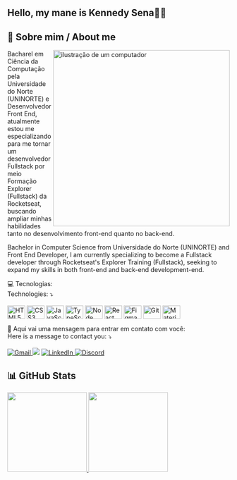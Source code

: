 ## Hello, my mane is Kennedy Sena👋🏻

## 📝 Sobre mim / About me

<img src="https://raw.githubusercontent.com/MicaelliMedeiros/micaellimedeiros/master/image/computer-illustration.png" alt="ilustração de um computador" min-width="400px" max-width="400px" width="400px" align="right">
<p align="left">Bacharel em Ciência da Computação pela Universidade do Norte (UNINORTE) e Desenvolvedor Front End, atualmente estou me especializando para me tornar um desenvolvedor Fullstack por meio Formação Explorer (Fullstack) da Rocketseat, buscando ampliar minhas habilidades tanto no desenvolvimento front-end quanto no back-end.</p>

<p align="left">Bachelor in Computer Science from Universidade do Norte (UNINORTE) and Front End Developer, I am currently specializing to become a Fullstack developer through Rocketseat's Explorer Training (Fullstack), seeking to expand my skills in both front-end and back-end development-end.</p>



<p align="left">
  💻 Tecnologias:
  <br>
       Technologies: ⤵️
  <br>
  <br>
  <img align="center" height="30" width="40" src="https://cdn.jsdelivr.net/gh/devicons/devicon/icons/html5/html5-original.svg" alt="HTML5">
  <img align="center" height="30" width="40" src="https://cdn.jsdelivr.net/gh/devicons/devicon/icons/css3/css3-original.svg" alt="CSS3">
  <img align="center" height="30" width="40" src="https://cdn.jsdelivr.net/gh/devicons/devicon/icons/javascript/javascript-original.svg" alt="JavaScript">
  <img align="center" height="30" width="40" src="https://cdn.jsdelivr.net/gh/devicons/devicon/icons/typescript/typescript-original.svg" alt="TypeScript">
  <img align="center" height="30" width="40" src="https://cdn.jsdelivr.net/gh/devicons/devicon@latest/icons/nodejs/nodejs-original.svg" alt="Node">
  <img align="center" height="30" width="40" src="https://cdn.jsdelivr.net/gh/devicons/devicon/icons/react/react-original.svg" alt="React">
  <img align="center" height="30" width="40" src="https://cdn.jsdelivr.net/gh/devicons/devicon/icons/figma/figma-original.svg" alt="Figma">
  <img align="center" height="30" width="40" src="https://cdn.jsdelivr.net/gh/devicons/devicon/icons/git/git-original.svg" alt="Git">
  <img align="center" height="30" width="40" src="https://cdn.jsdelivr.net/gh/devicons/devicon/icons/materialui/materialui-original.svg" alt="Material-UI">
</p>

<p align="left">
  💌 Aqui vai uma mensagem para entrar em contato com você:
  <br>
        Here is a message to contact you: ⤵️
  <br>
  <br>
  <a href="mailto:kennedysena.dev@gmail.com">
    <img src="https://img.shields.io/badge/Gmail-%23333?style=for-the-badge&logo=gmail&logoColor=white" alt="Gmail">
  </a>
   <a href="https://instagram.com/kennedysena__" target="_blank"><img src="https://img.shields.io/badge/-Instagram-%23E4405F?style=for-the-badge&logo=instagram&logoColor=white" target="_blank"></a>
  <a href="https://www.linkedin.com/in/kennedy-sena-de-freitas" target="_blank">
    <img src="https://img.shields.io/badge/LinkedIn-%230077B5?style=for-the-badge&logo=linkedin&logoColor=white" alt="LinkedIn">
  </a>
  <a href="https://discord.com/channels/@me" target="_blank">
    <img src="https://img.shields.io/badge/Discord-7289DA?style=for-the-badge&logo=discord&logoColor=white" alt="Discord">
  </a>
</p>

## 📊 GitHub Stats
<div style="display: flex; gap: 20px; flex-wrap: wrap; align-items: center;">
  <a href="https://github.com/Kennedysena">
    <img height="180em" src="https://github-readme-stats.vercel.app/api?username=Kennedysena&show_icons=true&theme=tokyonight&include_all_commits=true&count_private=true" />
    <img height="180em" src="https://github-readme-stats.vercel.app/api/top-langs/?username=Kennedysena&layout=compact&langs_count=16&theme=tokyonight" />
  </a>
</div>
